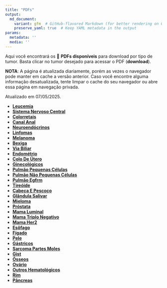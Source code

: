 ```yaml
---
title: "PDFs"
output: 
  md_document:
    variant: gfm  # GitHub-flavored Markdown (for better rendering on GitHub)
    preserve_yaml: true  # Keep YAML metadata in the output
params:
  metadata: ''
  media: ''
---
```


<script async src="https://scripts.simpleanalyticscdn.com/latest.js"></script>

Aqui você encontrará os 📝 **PDFs disponíveis** para download por tipo
de tumor. Basta clicar no tumor desejado para acessar o PDF
(**download**).

**NOTA**: A página é atualizada diariamente, porém as vezes o navegador
pode manter em cache a versão anterior. Caso você encontre alguma
informação desatualizada, tente limpar o cache do seu navegador ou abre
essa página em navegação privada.

Atualizado em 07/05/2025.

- [**Leucemia**](https://coeoralmeds-e768.restdb.io/media/681aef6ff63b8048001a5ec0?download=true)
- [**Sistema Nervoso
  Central**](https://coeoralmeds-e768.restdb.io/media/681aef70f63b8048001a5ec3?download=true)
- [**Colorretais**](https://coeoralmeds-e768.restdb.io/media/681aef72f63b8048001a5ec8?download=true)
- [**Canal
  Anal**](https://coeoralmeds-e768.restdb.io/media/681aef73f63b8048001a5eca?download=true)
- [**Neuroendócrinos**](https://coeoralmeds-e768.restdb.io/media/681aef75f63b8048001a5ecc?download=true)
- [**Linfomas**](https://coeoralmeds-e768.restdb.io/media/681aef77f63b8048001a5ecf?download=true)
- [**Melanoma**](https://coeoralmeds-e768.restdb.io/media/681aef78f63b8048001a5ed1?download=true)
- [**Bexiga**](https://coeoralmeds-e768.restdb.io/media/681aef79f63b8048001a5ed3?download=true)
- [**Via
  Biliar**](https://coeoralmeds-e768.restdb.io/media/681aef7af63b8048001a5ed5?download=true)
- [**Endométrio**](https://coeoralmeds-e768.restdb.io/media/681aef7bf63b8048001a5ed6?download=true)
- [**Colo De
  Útero**](https://coeoralmeds-e768.restdb.io/media/681aef7cf63b8048001a5ed8?download=true)
- [**Ginecológicos**](https://coeoralmeds-e768.restdb.io/media/681aef7df63b8048001a5eda?download=true)
- [**Pulmão Pequenas
  Células**](https://coeoralmeds-e768.restdb.io/media/681aef7ff63b8048001a5edc?download=true)
- [**Pulmão Não Pequenas
  Células**](https://coeoralmeds-e768.restdb.io/media/681aef80f63b8048001a5ede?download=true)
- [**Pulmão
  Egfrm**](https://coeoralmeds-e768.restdb.io/media/681aef81f63b8048001a5ee0?download=true)
- [**Tireóide**](https://coeoralmeds-e768.restdb.io/media/681aef83f63b8048001a5ee4?download=true)
- [**Cabeça E
  Pescoço**](https://coeoralmeds-e768.restdb.io/media/681aef84f63b8048001a5ee6?download=true)
- [**Glândula
  Salivar**](https://coeoralmeds-e768.restdb.io/media/681aef86f63b8048001a5ee8?download=true)
- [**Mieloma**](https://coeoralmeds-e768.restdb.io/media/681aef87f63b8048001a5eea?download=true)
- [**Próstata**](https://coeoralmeds-e768.restdb.io/media/681aef88f63b8048001a5eec?download=true)
- [**Mama
  Luminal**](https://coeoralmeds-e768.restdb.io/media/681aef8af63b8048001a5ef0?download=true)
- [**Mama Triplo
  Negativo**](https://coeoralmeds-e768.restdb.io/media/681aef8cf63b8048001a5ef2?download=true)
- [**Mama
  Her2**](https://coeoralmeds-e768.restdb.io/media/681aef8df63b8048001a5ef5?download=true)
- [**Esôfago**](https://coeoralmeds-e768.restdb.io/media/681aef8ef63b8048001a5ef6?download=true)
- [**Fígado**](https://coeoralmeds-e768.restdb.io/media/681aef8ff63b8048001a5ef8?download=true)
- [**Pele**](https://coeoralmeds-e768.restdb.io/media/681aef90f63b8048001a5efa?download=true)
- [**Gástricos**](https://coeoralmeds-e768.restdb.io/media/681aef91f63b8048001a5efc?download=true)
- [**Sarcoma Partes
  Moles**](https://coeoralmeds-e768.restdb.io/media/681aef92f63b8048001a5efe?download=true)
- [**Gist**](https://coeoralmeds-e768.restdb.io/media/681aef94f63b8048001a5f00?download=true)
- [**Ósseos**](https://coeoralmeds-e768.restdb.io/media/681aef95f63b8048001a5f03?download=true)
- [**Ovário**](https://coeoralmeds-e768.restdb.io/media/681aef96f63b8048001a5f05?download=true)
- [**Outros
  Hematológicos**](https://coeoralmeds-e768.restdb.io/media/681aef97f63b8048001a5f06?download=true)
- [**Rim**](https://coeoralmeds-e768.restdb.io/media/681aef98f63b8048001a5f08?download=true)
- [**Pâncreas**](https://coeoralmeds-e768.restdb.io/media/681aef9af63b8048001a5f0a?download=true)
